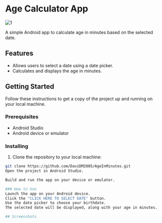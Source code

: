 # Age Calculator App

![1](https://github.com/DaviDM2005/AgeInMinutes/assets/87268065/24984e82-aea1-4ca6-b827-5d8eb25ca6da)

A simple Android app to calculate age in minutes based on the selected date.

## Features

- Allows users to select a date using a date picker.
- Calculates and displays the age in minutes.

## Getting Started

Follow these instructions to get a copy of the project up and running on your local machine.

### Prerequisites

- Android Studio
- Android device or emulator

### Installing

1. Clone the repository to your local machine:

```bash
git clone https://github.com/DaviDM2005/AgeInMinutes.git
Open the project in Android Studio.

Build and run the app on your device or emulator.

### How to Use
Launch the app on your Android device.
Click the "CLICK HERE TO SELECT DATE" button.
Use the date picker to choose your birthdate.
The selected date will be displayed, along with your age in minutes.

## Screenshots



